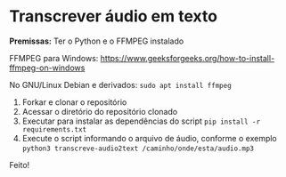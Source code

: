
# Transcrever áudio em texto

**Premissas:** 
Ter o Python e o FFMPEG instalado

FFMPEG para Windows: <https://www.geeksforgeeks.org/how-to-install-ffmpeg-on-windows>

No GNU/Linux Debian e derivados: `sudo apt install ffmpeg`

1. Forkar e clonar o repositório
2. Acessar o diretório do repositório clonado
3. Executar para instalar as dependências do script
    `pip install -r requirements.txt`
4. Execute o script informando o arquivo de áudio, conforme o exemplo
   `python3 transcreve-audio2text /caminho/onde/esta/audio.mp3`

Feito!
